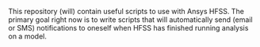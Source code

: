 This repository (will) contain useful scripts to use with Ansys HFSS. The
primary goal right now is to write scripts that will automatically send
(email or SMS) notifications to oneself when HFSS has finished running
analysis on a model.
